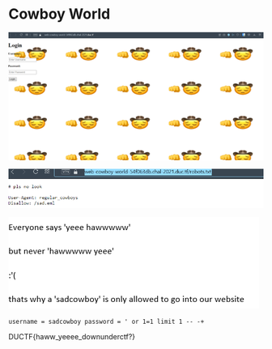 # Cowboy World

![](../.gitbook/assets/image%20%2841%29.png)

![](../.gitbook/assets/image%20%2833%29.png)

![](../.gitbook/assets/image%20%2838%29.png)

```text
username = sadcowboy password = ' or 1=1 limit 1 -- -+
```

DUCTF{haww\_yeeee\_downunderctf?}

